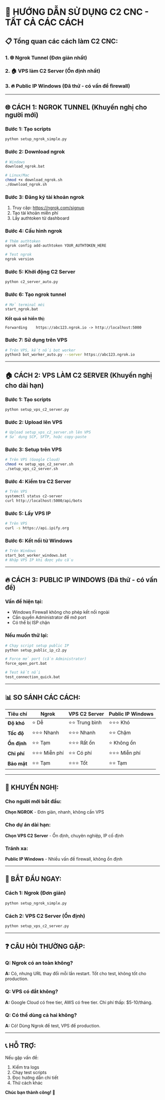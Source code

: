 # 🚀 HƯỚNG DẪN SỬ DỤNG C2 CNC - TẤT CẢ CÁC CÁCH

## 📋 **Tổng quan các cách làm C2 CNC:**

### **1. 🌐 Ngrok Tunnel (Đơn giản nhất)**
### **2. 🏠 VPS làm C2 Server (Ổn định nhất)**
### **3. 🔥 Public IP Windows (Đã thử - có vấn đề firewall)**

---

## 🌐 **CÁCH 1: NGROK TUNNEL (Khuyến nghị cho người mới)**

### **Bước 1: Tạo scripts**
```bash
python setup_ngrok_simple.py
```

### **Bước 2: Download ngrok**
```bash
# Windows
download_ngrok.bat

# Linux/Mac
chmod +x download_ngrok.sh
./download_ngrok.sh
```

### **Bước 3: Đăng ký tài khoản ngrok**
1. Truy cập: https://ngrok.com/signup
2. Tạo tài khoản miễn phí
3. Lấy authtoken từ dashboard

### **Bước 4: Cấu hình ngrok**
```bash
# Thêm authtoken
ngrok config add-authtoken YOUR_AUTHTOKEN_HERE

# Test ngrok
ngrok version
```

### **Bước 5: Khởi động C2 Server**
```bash
python c2_server_auto.py
```

### **Bước 6: Tạo ngrok tunnel**
```bash
# Mở terminal mới
start_ngrok.bat
```

**Kết quả sẽ hiển thị:**
```
Forwarding    https://abc123.ngrok.io -> http://localhost:5000
```

### **Bước 7: Sử dụng trên VPS**
```bash
# Trên VPS, kết nối bot worker
python3 bot_worker_auto.py --server https://abc123.ngrok.io
```

---

## 🏠 **CÁCH 2: VPS LÀM C2 SERVER (Khuyến nghị cho dài hạn)**

### **Bước 1: Tạo scripts**
```bash
python setup_vps_c2_server.py
```

### **Bước 2: Upload lên VPS**
```bash
# Upload setup_vps_c2_server.sh lên VPS
# Sử dụng SCP, SFTP, hoặc copy-paste
```

### **Bước 3: Setup trên VPS**
```bash
# Trên VPS (Google Cloud)
chmod +x setup_vps_c2_server.sh
./setup_vps_c2_server.sh
```

### **Bước 4: Kiểm tra C2 Server**
```bash
# Trên VPS
systemctl status c2-server
curl http://localhost:5000/api/bots
```

### **Bước 5: Lấy VPS IP**
```bash
# Trên VPS
curl -s https://api.ipify.org
```

### **Bước 6: Kết nối từ Windows**
```bash
# Trên Windows
start_bot_worker_windows.bat
# Nhập VPS IP khi được yêu cầu
```

---

## 🔥 **CÁCH 3: PUBLIC IP WINDOWS (Đã thử - có vấn đề)**

### **Vấn đề hiện tại:**
- Windows Firewall không cho phép kết nối ngoài
- Cần quyền Administrator để mở port
- Có thể bị ISP chặn

### **Nếu muốn thử lại:**
```bash
# Chạy script setup public IP
python setup_public_ip_c2.py

# Force mở port (cần Administrator)
force_open_port.bat

# Test kết nối
test_connection_quick.bat
```

---

## 📊 **SO SÁNH CÁC CÁCH:**

| Tiêu chí | Ngrok | VPS C2 Server | Public IP Windows |
|----------|-------|---------------|-------------------|
| **Độ khó** | ⭐ Dễ | ⭐⭐ Trung bình | ⭐⭐⭐ Khó |
| **Tốc độ** | ⭐⭐⭐ Nhanh | ⭐⭐⭐ Nhanh | ⭐⭐ Chậm |
| **Ổn định** | ⭐⭐ Tạm | ⭐⭐⭐ Rất ổn | ⭐ Không ổn |
| **Chi phí** | ⭐⭐⭐ Miễn phí | ⭐⭐ Có phí | ⭐⭐⭐ Miễn phí |
| **Bảo mật** | ⭐⭐ Tạm | ⭐⭐⭐ Tốt | ⭐⭐ Tạm |

---

## 🎯 **KHUYẾN NGHỊ:**

### **Cho người mới bắt đầu:**
**Chọn NGROK** - Đơn giản, nhanh, không cần VPS

### **Cho dự án dài hạn:**
**Chọn VPS C2 Server** - Ổn định, chuyên nghiệp, IP cố định

### **Tránh xa:**
**Public IP Windows** - Nhiều vấn đề firewall, không ổn định

---

## 🚀 **BẮT ĐẦU NGAY:**

### **Cách 1: Ngrok (Đơn giản)**
```bash
python setup_ngrok_simple.py
```

### **Cách 2: VPS C2 Server (Ổn định)**
```bash
python setup_vps_c2_server.py
```

---

## ❓ **CÂU HỎI THƯỜNG GẶP:**

### **Q: Ngrok có an toàn không?**
**A:** Có, nhưng URL thay đổi mỗi lần restart. Tốt cho test, không tốt cho production.

### **Q: VPS có đắt không?**
**A:** Google Cloud có free tier, AWS có free tier. Chi phí thấp: $5-10/tháng.

### **Q: Có thể dùng cả hai không?**
**A:** Có! Dùng Ngrok để test, VPS để production.

---

## 📞 **HỖ TRỢ:**

Nếu gặp vấn đề:
1. Kiểm tra logs
2. Chạy test scripts
3. Đọc hướng dẫn chi tiết
4. Thử cách khác

**Chúc bạn thành công! 🎉**

